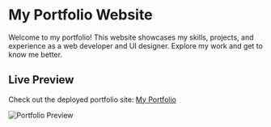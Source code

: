 # My Portfolio Website

Welcome to my portfolio! This website showcases my skills, projects, and experience as a web developer and UI designer. Explore my work and get to know me better.

## Live Preview

Check out the deployed portfolio site: [My Portfolio](https://muhammedrisin.netlify.app/)

![Portfolio Preview](https://via.placeholder.com/1200x600.png?text=Portfolio+Preview)